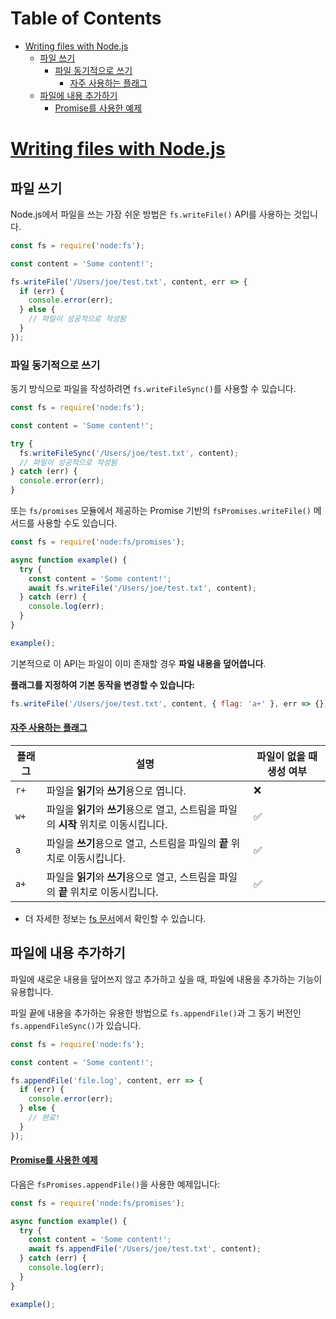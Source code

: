 # Table of Contents

- [Writing files with Node.js](#writing-files-with-nodejs)
  - [파일 쓰기](#파일-쓰기)
    - [파일 동기적으로 쓰기](#파일-동기적으로-쓰기)
      - [자주 사용하는 플래그](#자주-사용하는-플래그)
  - [파일에 내용 추가하기](#파일에-내용-추가하기)
      - [Promise를 사용한 예제](#promise를-사용한-예제)

# [Writing files with Node.js](https://nodejs.org/en/learn/asynchronous-work/asynchronous-flow-control#writing-files-with-nodejs)





## 파일 쓰기

Node.js에서 파일을 쓰는 가장 쉬운 방법은 `fs.writeFile()` API를 사용하는 것입니다.

```javascript
const fs = require('node:fs');

const content = 'Some content!';

fs.writeFile('/Users/joe/test.txt', content, err => {
  if (err) {
    console.error(err);
  } else {
    // 파일이 성공적으로 작성됨
  }
});
```


### 파일 동기적으로 쓰기

동기 방식으로 파일을 작성하려면 `fs.writeFileSync()`를 사용할 수 있습니다.

```javascript
const fs = require('node:fs');

const content = 'Some content!';

try {
  fs.writeFileSync('/Users/joe/test.txt', content);
  // 파일이 성공적으로 작성됨
} catch (err) {
  console.error(err);
}
```

또는 `fs/promises` 모듈에서 제공하는 Promise 기반의 `fsPromises.writeFile()` 메서드를 사용할 수도 있습니다.

```javascript
const fs = require('node:fs/promises');

async function example() {
  try {
    const content = 'Some content!';
    await fs.writeFile('/Users/joe/test.txt', content);
  } catch (err) {
    console.log(err);
  }
}

example();
```

기본적으로 이 API는 파일이 이미 존재할 경우 **파일 내용을 덮어씁니다**.

**플래그를 지정하여 기본 동작을 변경할 수 있습니다:**

```javascript
fs.writeFile('/Users/joe/test.txt', content, { flag: 'a+' }, err => {});
```


#### [자주 사용하는 플래그](https://nodejs.org/en/learn/asynchronous-work/asynchronous-flow-control#the-flags-youll-likely-use-are)

| 플래그 | 설명 | 파일이 없을 때 생성 여부 |
| --- | --- | --- |
| `r+` | 파일을 **읽기**와 **쓰기**용으로 엽니다. | ❌ |
| `w+` | 파일을 **읽기**와 **쓰기**용으로 열고, 스트림을 파일의 **시작** 위치로 이동시킵니다. | ✅ |
| `a` | 파일을 **쓰기**용으로 열고, 스트림을 파일의 **끝** 위치로 이동시킵니다. | ✅ |
| `a+` | 파일을 **읽기**와 **쓰기**용으로 열고, 스트림을 파일의 **끝** 위치로 이동시킵니다. | ✅ |

-   더 자세한 정보는 [fs 문서](https://nodejs.org/api/fs.html#file-system-flags)에서 확인할 수 있습니다.


## 파일에 내용 추가하기

파일에 새로운 내용을 덮어쓰지 않고 추가하고 싶을 때, 파일에 내용을 추가하는 기능이 유용합니다.


파일 끝에 내용을 추가하는 유용한 방법으로 `fs.appendFile()`과 그 동기 버전인 `fs.appendFileSync()`가 있습니다.

```javascript
const fs = require('node:fs');

const content = 'Some content!';

fs.appendFile('file.log', content, err => {
  if (err) {
    console.error(err);
  } else {
    // 완료!
  }
});
```


#### [Promise를 사용한 예제](https://nodejs.org/en/learn/asynchronous-work/asynchronous-flow-control#example-with-promises)

다음은 `fsPromises.appendFile()`을 사용한 예제입니다:

```javascript
const fs = require('node:fs/promises');

async function example() {
  try {
    const content = 'Some content!';
    await fs.appendFile('/Users/joe/test.txt', content);
  } catch (err) {
    console.log(err);
  }
}

example();
```



